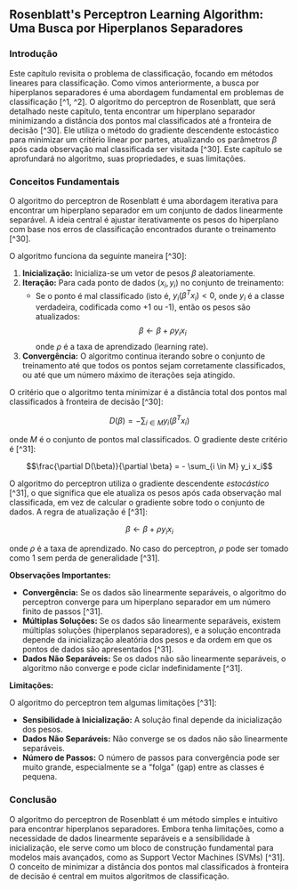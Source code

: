 ## Rosenblatt's Perceptron Learning Algorithm: Uma Busca por Hiperplanos Separadores

### Introdução
Este capítulo revisita o problema de classificação, focando em métodos lineares para classificação. Como vimos anteriormente, a busca por hiperplanos separadores é uma abordagem fundamental em problemas de classificação [^1, ^2]. O algoritmo do perceptron de Rosenblatt, que será detalhado neste capítulo, tenta encontrar um hiperplano separador minimizando a distância dos pontos mal classificados até a fronteira de decisão [^30]. Ele utiliza o método do gradiente descendente estocástico para minimizar um critério linear por partes, atualizando os parâmetros $\beta$ após cada observação mal classificada ser visitada [^30]. Este capítulo se aprofundará no algoritmo, suas propriedades, e suas limitações.

### Conceitos Fundamentais

O algoritmo do perceptron de Rosenblatt é uma abordagem iterativa para encontrar um hiperplano separador em um conjunto de dados linearmente separável. A ideia central é ajustar iterativamente os pesos do hiperplano com base nos erros de classificação encontrados durante o treinamento [^30].

O algoritmo funciona da seguinte maneira [^30]:

1.  **Inicialização:** Inicializa-se um vetor de pesos $\beta$ aleatoriamente.
2.  **Iteração:** Para cada ponto de dados $(x_i, y_i)$ no conjunto de treinamento:
    *   Se o ponto é mal classificado (isto é, $y_i(\beta^T x_i) < 0$, onde $y_i$ é a classe verdadeira, codificada como +1 ou -1), então os pesos são atualizados:
        $$\beta \leftarrow \beta + \rho y_i x_i$$
        onde $\rho$ é a taxa de aprendizado (learning rate).
3.  **Convergência:** O algoritmo continua iterando sobre o conjunto de treinamento até que todos os pontos sejam corretamente classificados, ou até que um número máximo de iterações seja atingido.

O critério que o algoritmo tenta minimizar é a distância total dos pontos mal classificados à fronteira de decisão [^30]:

$$D(\beta) = - \sum_{i \in M} y_i (\beta^T x_i)$$

onde $M$ é o conjunto de pontos mal classificados. O gradiente deste critério é [^31]:

$$\frac{\partial D(\beta)}{\partial \beta} = - \sum_{i \in M} y_i x_i$$

O algoritmo do perceptron utiliza o gradiente descendente *estocástico* [^31], o que significa que ele atualiza os pesos após cada observação mal classificada, em vez de calcular o gradiente sobre todo o conjunto de dados. A regra de atualização é [^31]:

$$\beta \leftarrow \beta + \rho y_i x_i$$

onde $\rho$ é a taxa de aprendizado. No caso do perceptron, $\rho$ pode ser tomado como 1 sem perda de generalidade [^31].

**Observações Importantes:**

*   **Convergência:** Se os dados são linearmente separáveis, o algoritmo do perceptron converge para um hiperplano separador em um número finito de passos [^31].
*   **Múltiplas Soluções:** Se os dados são linearmente separáveis, existem múltiplas soluções (hiperplanos separadores), e a solução encontrada depende da inicialização aleatória dos pesos e da ordem em que os pontos de dados são apresentados [^31].
*   **Dados Não Separáveis:** Se os dados não são linearmente separáveis, o algoritmo não converge e pode ciclar indefinidamente [^31].

**Limitações:**

O algoritmo do perceptron tem algumas limitações [^31]:

*   **Sensibilidade à Inicialização:** A solução final depende da inicialização dos pesos.
*   **Dados Não Separáveis:** Não converge se os dados não são linearmente separáveis.
*   **Número de Passos:** O número de passos para convergência pode ser muito grande, especialmente se a "folga" (gap) entre as classes é pequena.

### Conclusão
O algoritmo do perceptron de Rosenblatt é um método simples e intuitivo para encontrar hiperplanos separadores. Embora tenha limitações, como a necessidade de dados linearmente separáveis e a sensibilidade à inicialização, ele serve como um bloco de construção fundamental para modelos mais avançados, como as Support Vector Machines (SVMs) [^31]. O conceito de minimizar a distância dos pontos mal classificados à fronteira de decisão é central em muitos algoritmos de classificação.

<!-- END -->